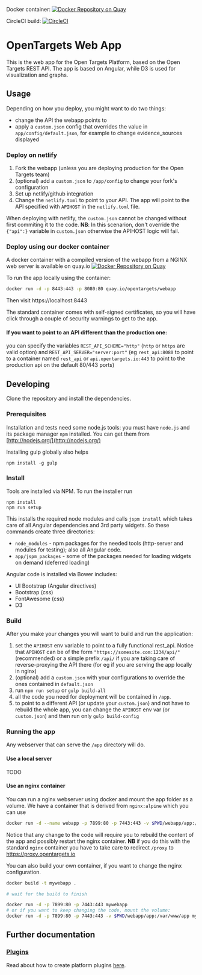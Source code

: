Docker container: [![Docker Repository on Quay](https://quay.io/repository/opentargets/webapp/status "Docker Repository on Quay")](https://quay.io/repository/opentargets/webapp)

CircleCI build: [![CircleCI](https://circleci.com/gh/opentargets/webapp.svg?style=svg)](https://circleci.com/gh/opentargets/webapp)

# OpenTargets Web App

This is the web app for the Open Targets Platform, based on the Open Targets REST API.
The app is based on Angular, while D3 is used for visualization and graphs.

## Usage
Depending on how you deploy, you might want to do two things:
- change the API the webapp points to
- apply a `custom.json` config that overrides the value in `app/config/default.json`, 
for example to change evidence_sources displayed

### Deploy on netlify
1. Fork the webapp (unless you are deploying production for the Open Targets team)
2. (optional) add a `custom.json` to `/app/config` to change your fork's configuration
2. Set up netlify/github integration
3. Change the `netlify.toml` to point to your API. The app will point to the API specified with `APIHOST` in the `netlify.toml` file.

When deploying with netlify, the `custom.json` cannot be changed without first commiting it to the code.
**NB**: In this scenarion, don't override the `{"api":}` variable in `custom.json` otherwise the APIHOST logic will fail. 


### Deploy using our docker container

A docker container with a compiled version of the webapp from a NGINX web server is available on quay.io [![Docker Repository on Quay](https://quay.io/repository/opentargets/webapp/status "Docker Repository on Quay")](https://quay.io/repository/opentargets/webapp)

To run the app locally using the container:
```sh
docker run -d -p 8443:443 -p 8080:80 quay.io/opentargets/webapp
```
Then visit https://localhost:8443

The standard container comes with self-signed certificates, so you will have click through a couple of security warnings to get to the app.


#### If you want to point to an API different than the production one:

you can specify the variables
`REST_API_SCHEME="http"` (`http` or `https` are valid option) and `REST_API_SERVER="server:port"` (eg `rest_api:8080` to point to a container named `rest_api` or `api.opentargets.io:443` to point to the production api on the default 80/443 ports)



## Developing
Clone the repository and install the dependencies.


### Prerequisites

Installation and tests need some node.js tools:
you must have `node.js` and its package manager `npm` installed.  You can get them from [http://nodejs.org/](http://nodejs.org/)

Installing gulp globally also helps
```
npm install -g gulp
```

### Install
Tools are installed via NPM. To run the installer run
```
npm install
npm run setup
```

This installs the required node modules and calls `jspm install` which takes care of all Angular dependencies and 3rd party widgets.
So these commands create three directories:
* `node_modules` - npm packages for the needed tools (http-server and modules for testing); also all Angular code.
* `app/jspm_packages` - some of the packages needed for loading widgets on demand (deferred loading)

Angular code is installed via Bower includes:
* UI Bootstrap (Angular directives)
* Bootstrap (css)
* FontAwesome (css)
* D3


### Build

After you make your changes you will want to build and run the application:

1. set the `APIHOST` env variable to point to a fully functional rest_api. 
Notice that `APIHOST` can be of the form `"https://somesite.com:1234/api/"` (recommended)
 or a simple prefix `/api/` if you are taking care of reverse-proxying the 
 API there (for eg if you are serving the app locally in nginx)
2. (optional) add a `custom.json` with your configurations to override the ones contained in `default.json`
3. run `npm run setup` or `gulp build-all`
4. all the code you need for deployment will be contained in `/app`.
5. to point to a different API (or update your `custom.json`) and not have to rebuild the whole app, you can change the `APIHOST` env var (or `custom.json`) and then run only `gulp build-config` 


### Running the app

Any webserver that can serve the `/app` directory will do.

#### Use a local server

TODO

#### Use an nginx container 

You can run a nginx webserver using docker and mount the app folder as a volume.
We have a container that is derived from `nginx:alpine` which you can use
```sh
docker run -d --name webapp -p 7899:80 -p 7443:443 -v $PWD/webapp/app:/var/www/app quay.io/opentargets/webapp
```
Notice that any change to the code will require you to rebuild the content of the app and possibly restart the nginx container. 
**NB** if you do this with the standard `nginx` container you have to take care to redirect `/proxy` to https://proxy.opentargets.io


You can also build your own container, if you want to change the nginx configuration.

```sh
docker build -t mywebapp .

# wait for the build to finish

docker run -d -p 7899:80 -p 7443:443 mywebapp
# or if you want to keep changing the code, mount the volume:
docker run -d -p 7899:80 -p 7443:443 -v $PWD/webapp/app:/var/www/app mywebapp
```


## Further documentation

### [Plugins](/app/plugins/readme.md)
Read about how to create platform plugins [here](/app/plugins/readme.md).
